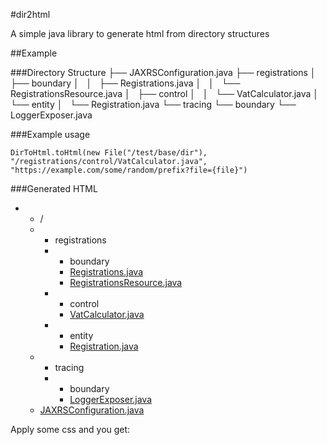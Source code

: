 #dir2html

A simple java library to generate html from directory structures

##Example

###Directory Structure
    ├── JAXRSConfiguration.java
    ├── registrations
    │   ├── boundary
    │   │   ├── Registrations.java
    │   │   └── RegistrationsResource.java
    │   ├── control
    │   │   └── VatCalculator.java
    │   └── entity
    │       └── Registration.java
    └── tracing
        └── boundary
            └── LoggerExposer.java

###Example usage

    DirToHtml.toHtml(new File("/test/base/dir"), "/registrations/control/VatCalculator.java", "https://example.com/some/random/prefix?file={file}")

###Generated HTML
    <ul class="directory-tree">
      <li class="directory">
        <ul class="directory">
          <li class="directory-name">/</li>
          <li class="directory">
            <ul class="directory">
              <li class="directory-name">registrations</li>
              <li class="directory">
                <ul class="directory">
                  <li class="directory-name">boundary</li>
                  <li class="file java" data-path="/registrations/boundary/Registrations.java"><a href="https://example.com/some/random/prefix?file=%2Fregistrations%2Fboundary%2FRegistrations.java">Registrations.java</a></li>
                  <li class="file java" data-path="/registrations/boundary/RegistrationsResource.java"><a href="https://example.com/some/random/prefix?file=%2Fregistrations%2Fboundary%2FRegistrationsResource.java">RegistrationsResource.java</a></li>
                </ul>
              </li>
              <li class="directory">
                <ul class="directory">
                  <li class="directory-name">control</li>
                  <li class="file java active" data-path="/registrations/control/VatCalculator.java"><a href="https://example.com/some/random/prefix?file=%2Fregistrations%2Fcontrol%2FVatCalculator.java">VatCalculator.java</a></li>
                </ul>
              </li>
              <li class="directory">
                <ul class="directory">
                  <li class="directory-name">entity</li>
                  <li class="file java" data-path="/registrations/entity/Registration.java"><a href="https://example.com/some/random/prefix?file=%2Fregistrations%2Fentity%2FRegistration.java">Registration.java</a></li>
                </ul>
              </li>
            </ul>
          </li>
          <li class="directory">
            <ul class="directory">
              <li class="directory-name">tracing</li>
              <li class="directory">
                <ul class="directory">
                  <li class="directory-name">boundary</li>
                  <li class="file java" data-path="/tracing/boundary/LoggerExposer.java"><a href="https://example.com/some/random/prefix?file=%2Ftracing%2Fboundary%2FLoggerExposer.java">LoggerExposer.java</a></li>
                </ul>
              </li>
            </ul>
          </li>
          <li class="file java" data-path="/JAXRSConfiguration.java"><a href="https://example.com/some/random/prefix?file=%2FJAXRSConfiguration.java">JAXRSConfiguration.java</a></li>
        </ul>
      </li>
    </ul>


Apply some css and you get:


